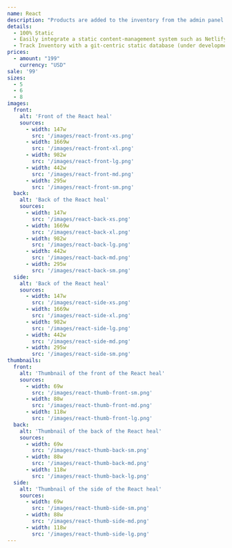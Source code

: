 ```yaml
---
name: React
description: "Products are added to the inventory from the admin panel. You can access this from the gocommerce.com/admin page. Check it out to learn more.\_"
details:
  - 100% Static
  - Easily integrate a static content-management system such as Netlify-CMS
  - Track Inventory with a git-centric static database (under development)
prices:
  - amount: "199"
    currency: "USD"
sale: '99'
sizes:
  - 5
  - 6
  - 8
images:
  front:
    alt: 'Front of the React heal'
    sources:
      - width: 147w
        src: '/images/react-front-xs.png'
      - width: 1669w
        src: '/images/react-front-xl.png'
      - width: 982w
        src: '/images/react-front-lg.png'
      - width: 442w
        src: '/images/react-front-md.png'
      - width: 295w
        src: '/images/react-front-sm.png'
  back:
    alt: 'Back of the React heal'
    sources:
      - width: 147w
        src: '/images/react-back-xs.png'
      - width: 1669w
        src: '/images/react-back-xl.png'
      - width: 982w
        src: '/images/react-back-lg.png'
      - width: 442w
        src: '/images/react-back-md.png'
      - width: 295w
        src: '/images/react-back-sm.png'
  side:
    alt: 'Back of the React heal'
    sources:
      - width: 147w
        src: '/images/react-side-xs.png'
      - width: 1669w
        src: '/images/react-side-xl.png'
      - width: 982w
        src: '/images/react-side-lg.png'
      - width: 442w
        src: '/images/react-side-md.png'
      - width: 295w
        src: '/images/react-side-sm.png'
thumbnails:
  front:
    alt: 'Thumbnail of the front of the React heal'
    sources:
      - width: 69w
        src: '/images/react-thumb-front-sm.png'
      - width: 88w
        src: '/images/react-thumb-front-md.png'
      - width: 118w
        src: '/images/react-thumb-front-lg.png'
  back:
    alt: 'Thumbnail of the back of the React heal'
    sources:
      - width: 69w
        src: '/images/react-thumb-back-sm.png'
      - width: 88w
        src: '/images/react-thumb-back-md.png'
      - width: 118w
        src: '/images/react-thumb-back-lg.png'
  side:
    alt: 'Thumbnail of the side of the React heal'
    sources:
      - width: 69w
        src: '/images/react-thumb-side-sm.png'
      - width: 88w
        src: '/images/react-thumb-side-md.png'
      - width: 118w
        src: '/images/react-thumb-side-lg.png'
---
```

